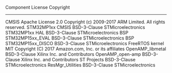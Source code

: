 Component                       License              Copyright
---------                       -------              ----------
CMSIS                           Apache License 2.0   Copyright (c) 2009-2017 ARM Limited. All rights reserved.
STM32MP1xx CMSIS                BSD-3-Clause         STMicroelectronics
STM32MP1xx HAL                  BSD-3-Clause         STMicroelectronics
BSP STM32MP15xx_EVAL            BSD-3-Clause         STMicroelectronics
BSP STM32MP15xx_DISCO           BSD-3-Clause         STMicroelectronics
FreeRTOS kernel                 MIT                  Copyright (C) 2017 Amazon.com, Inc. or its affiliates
OpenAMP_libmetal                BSD-3-Clause         Xilinx Inc. and Contributors
OpenAMP_open-amp                BSD-3-Clause         Xilinx Inc. and Contributors
ST Projects                     BSD-3-Clause         STMicroelectronics
ResMgr_Utilities                BSD-3-Clause         STMicroelectronics
